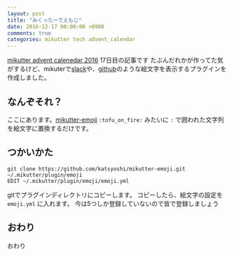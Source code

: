 ```yaml
---
layout: post
title: "みくったーでえもじ"
date: 2016-12-17 00:00:00 +0900
comments: true
categories: mikutter tech advent_calendar
---
```


[mikutter advent calenedar 2016](http://www.adventar.org/calendars/1375) 17日目の記事です
たぶんだれかが作ってた気がするけど、mikuterで[slack](https://slack.com)や、[github](https://github.com)のような絵文字を表示するプラグインを作成しました。

## なんぞそれ？
ここにあります。[mikutter-emoji](https://github.com/katsyoshi/mikutter-emoji)
`:tofu_on_fire:` みたいに `:` で囲われた文字列を絵文字に置換するだけです。

## つかいかた

```
git clone https://github.com/katsyoshi/mikutter-emoji.git ~/.mikutter/plugin/emoji
EDIT ~/.mikutter/plugin/emoji/emoji.yml
```

gitでプラグインディレクトリにコピーします。
コピーしたら、絵文字の設定を `emoji.yml` に入れます。
今は5つしか登録していないので皆で登録しましょう


## おわり
おわり

